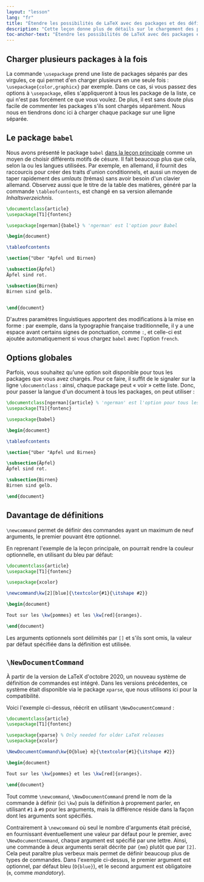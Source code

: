 ```yaml
---
layout: "lesson"
lang: "fr"
title: "Étendre les possibilités de LaTeX avec des packages et des définitions : pour aller plus loin"
description: "Cette leçon donne plus de détails sur le chargement des packages, présente le package Babel pour la configuration de la langue, et donne des précisions sur les commandes personnalisées."
toc-anchor-text: "Étendre les possibilités de LaTeX avec des packages et des définitions : pour aller plus loin"
---
```


## Charger plusieurs packages à la fois

La commande `\usepackage` prend une liste de packages séparés par des virgules,
ce qui permet d'en charger plusieurs en une seule fois :
`\usepackage{color,graphicx}` par exemple. Dans ce cas, si vous passez des
options à `\usepackage`, elles s'appliqueront à tous les package de la liste,
ce qui n'est pas forcément ce que vous voulez. De plus, il est sans doute plus
facile de commenter les packages s'ils sont chargés séparément. Nous nous en
tiendrons donc ici à charger chaque package sur une ligne séparée.


## Le package `babel`

Nous avons présenté le package `babel` [dans la leçon principale](lesson-06)
comme un moyen de choisir différents motifs de césure. Il fait beaucoup plus
que cela, selon la ou les langues utilisées. Par exemple, en allemand, il
fournit des raccourcis pour créer des traits d'union conditionnels, et aussi
un moyen de taper rapidement des _umlauts_ (trémas) sans avoir besoin d'un
clavier allemand. Observez aussi que le titre de la table des matières,
généré par la commande `\tableofcontents`, est changé en sa version allemande
_Inhaltsverzeichnis_.


```latex
\documentclass{article}
\usepackage[T1]{fontenc}

\usepackage[ngerman]{babel} % 'ngerman' est l'option pour Babel

\begin{document}

\tableofcontents

\section{"Uber "Apfel und Birnen}

\subsection{Äpfel}
Äpfel sind rot.

\subsection{Birnen}
Birnen sind gelb.


\end{document}
```

D'autres paramètres linguistiques apportent des modifications à la mise en
forme : par exemple, dans la typographie française traditionnelle, il y a une
espace avant certains signes de ponctuation, comme `:`, et celle-ci est ajoutée
automatiquement si vous chargez `babel` avec l'option `french`.


## Options globales

Parfois, vous souhaitez qu'une option soit disponible pour tous les packages que
vous avez chargés. Pour ce faire, il suffit de le signaler sur la ligne
`\documentclass` : ainsi, chaque package peut « voir » cette liste. Donc, pour
passer la langue d'un document à tous les packages, on peut utiliser :

```latex
\documentclass[ngerman]{article} % 'ngerman' est l'option pour tous les packages
\usepackage[T1]{fontenc}

\usepackage{babel}

\begin{document}

\tableofcontents

\section{"Uber "Apfel und Birnen}

\subsection{Äpfel}
Äpfel sind rot.

\subsection{Birnen}
Birnen sind gelb.

\end{document}
```

## Davantage de définitions

`\newcommand` permet de définir des commandes ayant un maximum de neuf arguments,
le premier pouvant être optionnel.

En reprenant l'exemple de la leçon principale, on pourrait rendre la couleur
optionnelle, en utilisant du bleu par défaut:

```latex
\documentclass{article}
\usepackage[T1]{fontenc}

\usepackage{xcolor}

\newcommand\kw[2][blue]{\textcolor{#1}{\itshape #2}}

\begin{document}

Tout sur les \kw{pommes} et les \kw[red]{oranges}.

\end{document}
```

Les arguments optionnels sont délimités par `[]` et s'ils sont omis, la valeur
par défaut spécifiée dans la définition est utilisée.


## `\NewDocumentCommand`

À partir de la version de LaTeX d'octobre 2020, un nouveau système de définition
de commandes est intégré. Dans les versions précédentes, ce système était
disponible via le package `xparse`, que nous utilisons ici pour la compatibilité.

Voici l'exemple ci-dessus, réécrit en utilisant `\NewDocumentCommand` :

```latex
\documentclass{article}
\usepackage[T1]{fontenc}

\usepackage{xparse} % Only needed for older LaTeX releases
\usepackage{xcolor}

\NewDocumentCommand\kw{O{blue} m}{\textcolor{#1}{\itshape #2}}

\begin{document}

Tout sur les \kw{pommes} et les \kw[red]{oranges}.

\end{document}
```

Tout comme `\newcommand`, `\NewDocumentCommand` prend le nom de la commande à
définir (ici `\kw`) puis la définition à proprement parler, en utilisant `#1` à
`#9` pour les arguments, mais la différence réside dans la façon dont les
arguments sont spécifiés.

Contrairement à `\newcommand` où seul le nombre d'arguments était précisé, en
fournissant éventuellement une valeur par défaut pour le premier, avec
`\NewDocumentCommand`, chaque argument est spécifié par une lettre. Ainsi, une
commande à deux arguments serait décrite par `{mm}` plutôt que par `[2]`. Cela
peut paraître plus verbeux mais permet de définir beaucoup plus de types de
commandes. Dans l'exemple ci-dessus, le premier argument est optionnel, par
défaut bleu (`O{blue}`), et le second argument est obligatoire (`m`, comme
_mandatory_).
